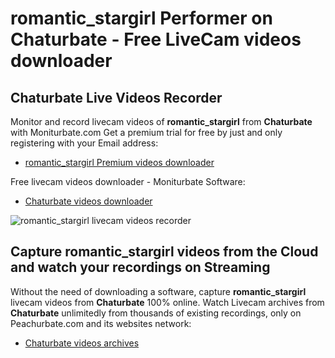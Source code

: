 # romantic_stargirl Performer on Chaturbate - Free LiveCam videos downloader

## Chaturbate Live Videos Recorder

Monitor and record livecam videos of **romantic_stargirl** from **Chaturbate** with Moniturbate.com
Get a premium trial for free by just and only registering with your Email address:
* [romantic_stargirl Premium videos downloader](https://moniturbate.com/request-demo-licence-key.html)

Free livecam videos downloader - Moniturbate Software:
* [Chaturbate videos downloader](https://moniturbate.com/moniturbate-download-software.html)

![romantic_stargirl livecam videos recorder](https://peachurnet.com/templates/moniturbate-software.png)


## Capture romantic_stargirl videos from the Cloud and watch your recordings on Streaming

Without the need of downloading a software, capture **romantic_stargirl** livecam videos from **Chaturbate** 100% online.
Watch Livecam archives from **Chaturbate** unlimitedly from thousands of existing recordings, only on Peachurbate.com and its websites network:
* [Chaturbate videos archives](https://peachurnet.com/)